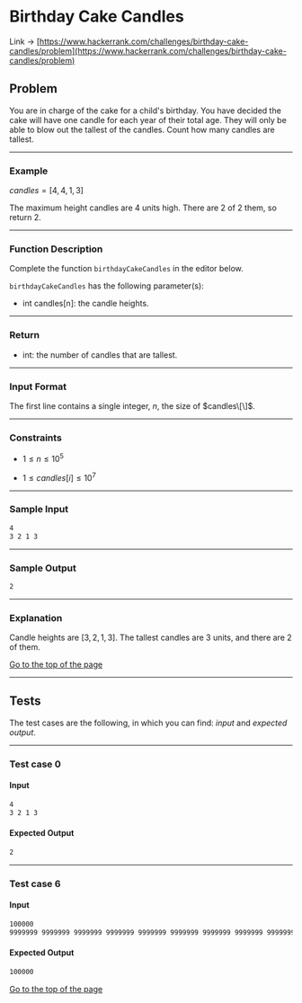 <a id="title"></a>
# Birthday Cake Candles

Link -> [https://www.hackerrank.com/challenges/birthday-cake-candles/problem](https://www.hackerrank.com/challenges/birthday-cake-candles/problem)

## Problem

You are in charge of the cake for a child's birthday. You have decided the cake will have one candle for each year of their total age. They will only be able to blow out the tallest of the candles. Count how many candles are tallest. 

----

### Example

$candles = [4, 4, 1, 3]$

The maximum height candles are $4$ units high. There are $2$ of $2$ them, so return $2$.

----

### Function Description

Complete the function `birthdayCakeCandles` in the editor below. 

`birthdayCakeCandles` has the following parameter(s):

- int candles[n]: the candle heights.

----

### Return

- int: the number of candles that are tallest.

----

### Input Format

The first line contains a single integer, $n$, the size of $candles\[\]$. 

----

### Constraints

- $1 \leq n \leq 10^{5}$

- $1 \leq candles[i] \leq 10^{7}$

----

### Sample Input

```bash
4
3 2 1 3
```

----

### Sample Output

```bash
2
```

----

### Explanation

Candle heights are $[3, 2, 1, 3]$. The tallest candles are $3$ units, and there are $2$ of them. 

[Go to the top of the page](#title)

----

## Tests

The test cases are the following, in which you can find: _input_ and _expected output_.

----

### Test case 0

#### Input

```bash
4
3 2 1 3
```

#### Expected Output

```bash
2
```

----

### Test case 6

#### Input

```bash
100000 
9999999 9999999 9999999 9999999 9999999 9999999 9999999 9999999 9999999 9999999 9999999 9999999 9999999 9999999 9999999 9999999 9999999 9999999 9999999 9999999 9999999 9999999 9999999 9999999 9999999 9999999 ...
```

#### Expected Output

```bash
100000
```

[Go to the top of the page](#title)
